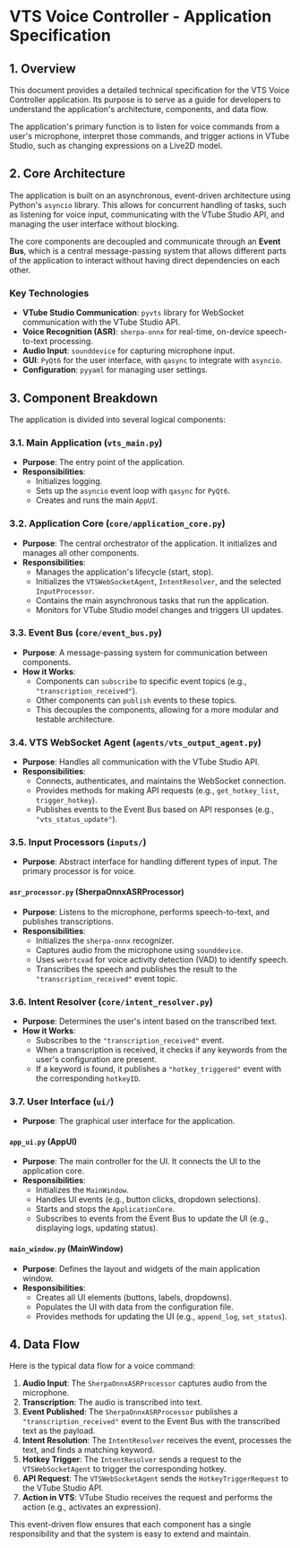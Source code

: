 # VTS Voice Controller - Application Specification

## 1. Overview

This document provides a detailed technical specification for the VTS Voice Controller application. Its purpose is to serve as a guide for developers to understand the application's architecture, components, and data flow.

The application's primary function is to listen for voice commands from a user's microphone, interpret those commands, and trigger actions in VTube Studio, such as changing expressions on a Live2D model.

## 2. Core Architecture

The application is built on an asynchronous, event-driven architecture using Python's `asyncio` library. This allows for concurrent handling of tasks, such as listening for voice input, communicating with the VTube Studio API, and managing the user interface without blocking.

The core components are decoupled and communicate through an **Event Bus**, which is a central message-passing system that allows different parts of the application to interact without having direct dependencies on each other.

### Key Technologies
- **VTube Studio Communication**: `pyvts` library for WebSocket communication with the VTube Studio API.
- **Voice Recognition (ASR)**: `sherpa-onnx` for real-time, on-device speech-to-text processing.
- **Audio Input**: `sounddevice` for capturing microphone input.
- **GUI**: `PyQt6` for the user interface, with `qasync` to integrate with `asyncio`.
- **Configuration**: `pyyaml` for managing user settings.

## 3. Component Breakdown

The application is divided into several logical components:

### 3.1. Main Application (`vts_main.py`)
- **Purpose**: The entry point of the application.
- **Responsibilities**:
    - Initializes logging.
    - Sets up the `asyncio` event loop with `qasync` for `PyQt6`.
    - Creates and runs the main `AppUI`.

### 3.2. Application Core (`core/application_core.py`)
- **Purpose**: The central orchestrator of the application. It initializes and manages all other components.
- **Responsibilities**:
    - Manages the application's lifecycle (start, stop).
    - Initializes the `VTSWebSocketAgent`, `IntentResolver`, and the selected `InputProcessor`.
    - Contains the main asynchronous tasks that run the application.
    - Monitors for VTube Studio model changes and triggers UI updates.

### 3.3. Event Bus (`core/event_bus.py`)
- **Purpose**: A message-passing system for communication between components.
- **How it Works**:
    - Components can `subscribe` to specific event topics (e.g., `"transcription_received"`).
    - Other components can `publish` events to these topics.
    - This decouples the components, allowing for a more modular and testable architecture.

### 3.4. VTS WebSocket Agent (`agents/vts_output_agent.py`)
- **Purpose**: Handles all communication with the VTube Studio API.
- **Responsibilities**:
    - Connects, authenticates, and maintains the WebSocket connection.
    - Provides methods for making API requests (e.g., `get_hotkey_list`, `trigger_hotkey`).
    - Publishes events to the Event Bus based on API responses (e.g., `"vts_status_update"`).

### 3.5. Input Processors (`inputs/`)
- **Purpose**: Abstract interface for handling different types of input. The primary processor is for voice.

#### `asr_processor.py` (SherpaOnnxASRProcessor)
- **Purpose**: Listens to the microphone, performs speech-to-text, and publishes transcriptions.
- **Responsibilities**:
    - Initializes the `sherpa-onnx` recognizer.
    - Captures audio from the microphone using `sounddevice`.
    - Uses `webrtcvad` for voice activity detection (VAD) to identify speech.
    - Transcribes the speech and publishes the result to the `"transcription_received"` event topic.

### 3.6. Intent Resolver (`core/intent_resolver.py`)
- **Purpose**: Determines the user's intent based on the transcribed text.
- **How it Works**:
    - Subscribes to the `"transcription_received"` event.
    - When a transcription is received, it checks if any keywords from the user's configuration are present.
    - If a keyword is found, it publishes a `"hotkey_triggered"` event with the corresponding `hotkeyID`.

### 3.7. User Interface (`ui/`)
- **Purpose**: The graphical user interface for the application.

#### `app_ui.py` (AppUI)
- **Purpose**: The main controller for the UI. It connects the UI to the application core.
- **Responsibilities**:
    - Initializes the `MainWindow`.
    - Handles UI events (e.g., button clicks, dropdown selections).
    - Starts and stops the `ApplicationCore`.
    - Subscribes to events from the Event Bus to update the UI (e.g., displaying logs, updating status).

#### `main_window.py` (MainWindow)
- **Purpose**: Defines the layout and widgets of the main application window.
- **Responsibilities**:
    - Creates all UI elements (buttons, labels, dropdowns).
    - Populates the UI with data from the configuration file.
    - Provides methods for updating the UI (e.g., `append_log`, `set_status`).

## 4. Data Flow

Here is the typical data flow for a voice command:

1.  **Audio Input**: The `SherpaOnnxASRProcessor` captures audio from the microphone.
2.  **Transcription**: The audio is transcribed into text.
3.  **Event Published**: The `SherpaOnnxASRProcessor` publishes a `"transcription_received"` event to the Event Bus with the transcribed text as the payload.
4.  **Intent Resolution**: The `IntentResolver` receives the event, processes the text, and finds a matching keyword.
5.  **Hotkey Trigger**: The `IntentResolver` sends a request to the `VTSWebSocketAgent` to trigger the corresponding hotkey.
6.  **API Request**: The `VTSWebSocketAgent` sends the `HotkeyTriggerRequest` to the VTube Studio API.
7.  **Action in VTS**: VTube Studio receives the request and performs the action (e.g., activates an expression).

This event-driven flow ensures that each component has a single responsibility and that the system is easy to extend and maintain.
